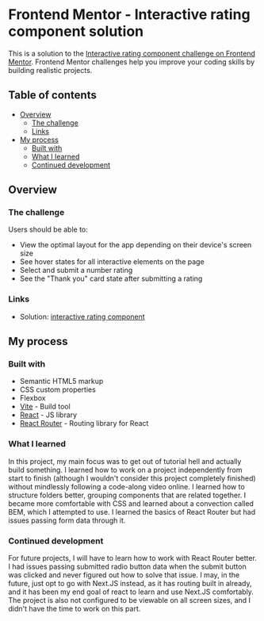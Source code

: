 # Frontend Mentor - Interactive rating component solution

This is a solution to the [Interactive rating component challenge on Frontend Mentor](https://www.frontendmentor.io/challenges/interactive-rating-component-koxpeBUmI). Frontend Mentor challenges help you improve your coding skills by building realistic projects.

## Table of contents

- [Overview](#overview)
  - [The challenge](#the-challenge)
  - [Links](#links)
- [My process](#my-process)
  - [Built with](#built-with)
  - [What I learned](#what-i-learned)
  - [Continued development](#continued-development)

## Overview

### The challenge

Users should be able to:

- View the optimal layout for the app depending on their device's screen size
- See hover states for all interactive elements on the page
- Select and submit a number rating
- See the "Thank you" card state after submitting a rating

### Links

- Solution: [interactive rating component](interactive-rating-component-8p0agskgb-workbyshad.vercel.app)

## My process

### Built with

- Semantic HTML5 markup
- CSS custom properties
- Flexbox
- [Vite](https://vitejs.dev/) - Build tool
- [React](https://reactjs.org/) - JS library
- [React Router](https://reactrouter.com/en/main) - Routing library for React

### What I learned

In this project, my main focus was to get out of tutorial hell and actually build something. I learned how to work on a project independently from start to finish (although I wouldn't consider this project completely finished) without mindlessly following a code-along video online.
I learned how to structure folders better, grouping components that are related together.
I became more comfortable with CSS and learned about a convection called BEM, which I attempted to use.
I learned the basics of React Router but had issues passing form data through it.

### Continued development

For future projects, I will have to learn how to work with React Router better. I had issues passing submitted radio button data when the submit button was clicked and never figured out how to solve that issue.
I may, in the future, just opt to go with Next.JS instead, as it has routing built in already, and it has been my end goal of react to learn and use Next.JS comfortably.
The project is also not configured to be viewable on all screen sizes, and I didn't have the time to work on this part.

